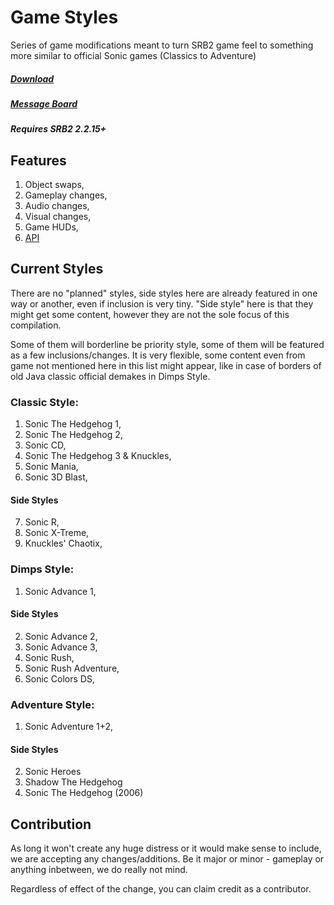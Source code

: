 # Game Styles

Series of game modifications meant to turn SRB2 game feel to something more similar to official Sonic games (Classics to Adventure) 

##### [Download](https://github.com/TeamSprings/SRB2-Game-Styles/releases)
##### [Message Board](https://mb.srb2.org/addons/game-styles.8024/)

##### Requires SRB2 2.2.15+

##### 

## Features

1) Object swaps,
2) Gameplay changes,
3) Audio changes,
4) Visual changes,
5) Game HUDs,
6) [API](https://github.com/TeamSprings/SRB2-Game-Styles/wiki/Add%E2%80%90on-Support)

## Current Styles

There are no "planned" styles, side styles here are already featured in one way or another, even if inclusion is very tiny.
"Side style" here is that they might get some content, however they are not the sole focus of this compilation. 

Some of them will borderline be priority style, some of them will be featured as a few inclusions/changes.
It is very flexible, some content even from game not mentioned here in this list might appear, like in case of borders of old Java classic official demakes in Dimps Style.

### Classic Style:

1) Sonic The Hedgehog 1,
2) Sonic The Hedgehog 2,
3) Sonic CD,
4) Sonic The Hedgehog 3 & Knuckles,
5) Sonic Mania,
6) Sonic 3D Blast,

#### Side Styles
7) Sonic R,
8) Sonic X-Treme,
9) Knuckles' Chaotix,

### Dimps Style:

1) Sonic Advance 1,

#### Side Styles
2) Sonic Advance 2,
3) Sonic Advance 3,
4) Sonic Rush,
5) Sonic Rush Adventure,
6) Sonic Colors DS,

### Adventure Style:

1) Sonic Adventure 1+2,

#### Side Styles
2) Sonic Heroes
3) Shadow The Hedgehog
4) Sonic The Hedgehog (2006)

## Contribution

As long it won't create any huge distress or it would make sense to include, we are accepting any changes/additions. 
Be it major or minor - gameplay or anything inbetween, we do really not mind.

Regardless of effect of the change, you can claim credit as a contributor.

